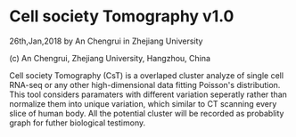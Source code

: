 # Cell society Tomography v1.0
26th,Jan,2018 by An Chengrui in Zhejiang University

(c) An Chengrui, Zhejiang University, Hangzhou, China

Cell society Tomography (CsT) is a overlaped cluster analyze of single cell RNA-seq or any other high-dimensional data fitting Poisson's distribution. This tool considers paramaters with different variation seperatly rather than normalize them into unique variation, which similar to CT scanning every slice of human body. All the potential cluster will be recorded as probablity graph for futher biological testimony. 
